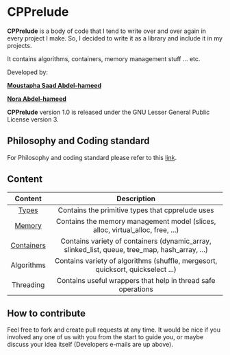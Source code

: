 # CPPrelude

**CPPrelude** is a body of code that I tend to write over and over again in every project I make. So, I decided to write it as a library and include it in my projects.

It contains algorithms, containers, memory management stuff ... etc.

Developed by:

**[Moustapha Saad Abdel-hameed](moustapha.saad.abdelhamed@gmail.com)**

**[Nora Abdel-hameed](nora.abdelhameed@gmail.com)**

**CPPrelude** version 1.0 is released under the GNU Lesser General Public License version 3.

## Philosophy and Coding standard

For Philosophy and coding standard please refer to this [link](https://moustaphasaad.github.io/2017/08/05/cpprelude/).

## Content

|           Content           |               Description                |
| :-------------------------: | :--------------------------------------: |
|      [Types](Types.md)      | Contains the primitive types that cpprelude uses |
|     [Memory](memory.md)     | Contains the memory management model (slices, alloc, virtual_alloc, free, ...) |
| [Containers](Containers.md) | Contains variety of containers (dynamic_array, slinked_list, queue, tree_map, hash_array, ...) |
|         Algorithms          | Contains variety of algorithms (shuffle, mergesort, quicksort, quickselect ...) |
|          Threading          | Contains useful wrappers that help in thread safe operations |

## How to contribute

Feel free to fork and create pull requests at any time. It would be nice if you involved any one of us with you from the start to guide you, or maybe discuss your idea itself (Developers e-mails are up above).